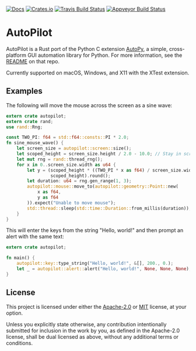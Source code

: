 [![Docs](https://docs.rs/autopilot/badge.svg)](https://docs.rs/autopilot)
[![Crates.io](https://img.shields.io/crates/v/autopilot.svg)](https://crates.io/crates/autopilot)
[![Travis Build Status](https://travis-ci.org/autopilot-rs/autopilot-rs.svg?branch=master)](https://travis-ci.org/autopilot-rs/autopilot-rs)
[![Appveyor Build Status](https://ci.appveyor.com/api/projects/status/ilcq8ev8ht49eqbx?svg=true)](https://ci.appveyor.com/project/msanders/autopilot-rs)

# AutoPilot

AutoPilot is a Rust port of the Python C extension
[AutoPy](http://autopy.org), a simple, cross-platform GUI automation library for
Python. For more information, see the
[README](https://github.com/autopilot-rs/autopy#autopy-introduction-and-tutorial)
on that repo.

Currently supported on macOS, Windows, and X11 with the XTest extension.

## Examples

The following will move the mouse across the screen as a sine wave:

```rust
extern crate autopilot;
extern crate rand;
use rand::Rng;

const TWO_PI: f64 = std::f64::consts::PI * 2.0;
fn sine_mouse_wave() {
    let screen_size = autopilot::screen::size();
    let scoped_height = screen_size.height / 2.0 - 10.0; // Stay in screen bounds.
    let mut rng = rand::thread_rng();
    for x in 0..screen_size.width as u64 {
        let y = (scoped_height * ((TWO_PI * x as f64) / screen_size.width).sin() + 
                 scoped_height).round();
        let duration: u64 = rng.gen_range(1, 3);
        autopilot::mouse::move_to(autopilot::geometry::Point::new(
            x as f64,
            y as f64
        )).expect("Unable to move mouse");
        std::thread::sleep(std::time::Duration::from_millis(duration));
    }
}
```

This will enter the keys from the string "Hello, world!" and then prompt an alert with the same text:

```rust
extern crate autopilot;

fn main() {
    autopilot::key::type_string("Hello, world!", &[], 200., 0.);
    let _ = autopilot::alert::alert("Hello, world!", None, None, None);
}
```

## License

This project is licensed under either the [Apache-2.0](LICENSE-APACHE) or
[MIT](LICENSE-MIT) license, at your option.

Unless you explicitly state otherwise, any contribution intentionally submitted
for inclusion in the work by you, as defined in the Apache-2.0 license, shall be
dual licensed as above, without any additional terms or conditions.
